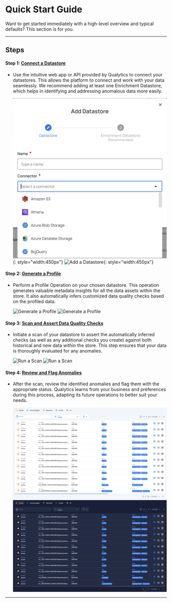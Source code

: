 # Quick Start Guide

Want to get started immediately with a high-level overview and typical defaults? This section is for you.

---
## Steps

#### Step 1: [**Connect a Datastore**](/userguide/datastores/what-is-datastore)

- Use the intuitive web app or API provided by Qualytics to connect your datastores. This allows the platform to connect and work with your data seamlessly. We recommend adding at least one Enrichment Datastore, which helps in identifying and addressing anomalous data more easily.

    ![Add a Datastore](../assets/datastores/what-is/listing-datastores-light.png#only-light){: style="width:450px"}
    ![Add a Datastore](../assets/datastores/what-is/listing-datastores-dark.png#only-dark){: style="width:450px"}

#### Step 2: [**Generate a Profile**](/userguide/operations/profile)

- Perform a Profile Operation on your chosen datastore. This operation generates valuable metadata insights for all the data assets within the store. It also automatically infers customized data quality checks based on the profiled data.

    ![Generate a Profile](../assets/operations/operation-profile-light.png#only-light)
    ![Generate a Profile](../assets/operations/operation-profile-dark.png#only-dark)

#### Step 3: [**Scan and Assert Data Quality Checks**](/userguide/operations/scan)

- Initiate a scan of your datastore to assert the automatically inferred checks (as well as any additional checks you create) against both historical and new data within the store. This step ensures that your data is thoroughly evaluated for any anomalies.

    ![Run a Scan](../assets/operations/operation-scan-light.png#only-light)
    ![Run a Scan](../assets/operations/operation-scan-dark.png#only-dark)

#### Step 4: [**Review and Flag Anomalies**](/userguide/anomalies/what-is-an-anomaly)

- After the scan, review the identified anomalies and flag them with the appropriate status. Qualytics learns from your business and preferences during this process, adapting its future operations to better suit your needs.

    ![Anonamlies](../assets/anomalies/anomaly-table-light.png#only-light)
    ![Anomalies](../assets/anomalies/anomaly-table-dark.png#only-dark)

---
<!-- moved body of Concepts to index -->
<!-- created technical-iomplementation-guide.md and moved all content below to new page-->
